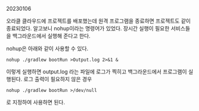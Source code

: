 20230106

오라클 클라우드에 프로젝트를 배포했는데 
원격 프로그램을 종료하면 프로젝트도 같이 종료되었다. 
알고보니 nohup이라는 명령어가 있었다.
장시간 실행이 필요한 서비스들을 백그라운드에서 실행해 준다고 한다.

nohup은 아래와 같이 사용할 수 있다.

```
nohup ./gradlew bootRun >Output.log 2>&1 &
```
이렇게 실행하면 output.log 라는 파일에 로그가 찍히고
백그라운드에서 프로그램이 실행된다.
로그 출력이 필요하지 않은 경우
```
nohup ./gradlew bootRun >/dev/null
```
로 지정하여 사용하면 된다.


